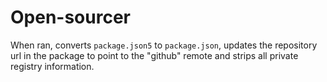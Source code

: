# Open-sourcer

When ran, converts `package.json5` to `package.json`, updates the repository
url in the package to point to the "github" remote and strips all private
registry information.
